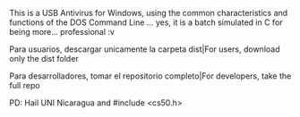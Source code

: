 This is a USB Antivirus for Windows, using the common characteristics and functions of the DOS Command Line
... yes, it is a batch simulated in C for being more... professional :v

Para usuarios, descargar unicamente la carpeta dist|For users, download only the dist folder

Para desarrolladores, tomar el repositorio completo|For developers, take the full repo

PD: Hail UNI Nicaragua and #include <cs50.h>

